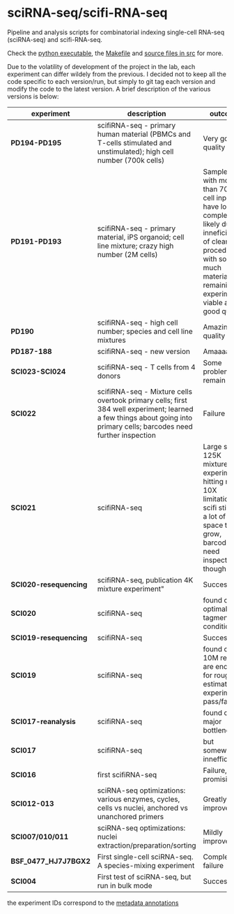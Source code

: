 sciRNA-seq/scifi-RNA-seq
===================

Pipeline and analysis scripts for combinatorial indexing single-cell RNA-seq (sciRNA-seq) and scifi-RNA-seq.

Check the [python executable](scifi), the [Makefile](Makefile) and [source files in src](src/) for more.

Due to the volatility of development of the project in the lab, each experiment can differ wildely from the previous.
I decided not to keep all the code specific to each version/run, but simply to git tag each version and modify the code to the latest version. A brief description of the various versions is below:

|experiment|description|outcome|
|-|-|-|
|**PD194-PD195**|scifiRNA-seq - primary human material (PBMCs and T-cells stimulated and unstimulated); high cell number (700k cells)|Very good quality|
|**PD191-PD193**|scifiRNA-seq - primary material, iPS organoid; cell line mixture; crazy high number (2M cells)|Samples with more than 700k cell input have low complexity likely due to inneficiency of cleanup procedure with so much material; remaining experiments viable and of good quality|
|**PD190**|scifiRNA-seq - high cell number; species and cell line mixtures|Amazing quality|
|**PD187-188**|scifiRNA-seq - new version|Amaaaazing!|
|**SCI023-SCI024**|scifiRNA-seq - T cells from 4 donors|Some problems remain|
|**SCI022**|scifiRNA-seq - Mixture cells overtook primary cells; first 384 well experiment; learned a few things about going into primary cells; barcodes need further inspection|Failure|
|**SCI021**|scifiRNA-seq| Large scale 125K mixture experiment, hitting native 10X limitations, scifi still with a lot of space to grow, barcodes need inspection though|Success|
|**SCI020-resequencing**|scifiRNA-seq, publication 4K mixture experiment"|Success|
|**SCI020**|scifiRNA-seq| found out optimal tagmentation conditions"|Success|
|**SCI019-resequencing**|scifiRNA-seq|Success|
|**SCI019**|scifiRNA-seq| found out 10M reads are enough for rough estimate of experiment pass/fail"|Success|
|**SCI017-reanalysis**|scifiRNA-seq| found out major bottlenecks| understand system better"|Success|
|**SCI017**|scifiRNA-seq| but somewhat innefficient"|Success|
|**SCI016**|first scifiRNA-seq|Failure, but promising|
|**SCI012-013**|sciRNA-seq optimizations: various enzymes, cycles, cells vs nuclei, anchored vs unanchored primers|Greatly improved|
|**SCI007/010/011**|sciRNA-seq optimizations: nuclei extraction/preparation/sorting|Mildly improved|
|**BSF_0477_HJ7J7BGX2**|First single-cell sciRNA-seq. A species-mixing experiment|Complete failure|
|**SCI004**|First test of sciRNA-seq, but run in bulk mode|Success|

the experiment IDs correspond to the [metadata annotations](metadata/annotation.csv)

